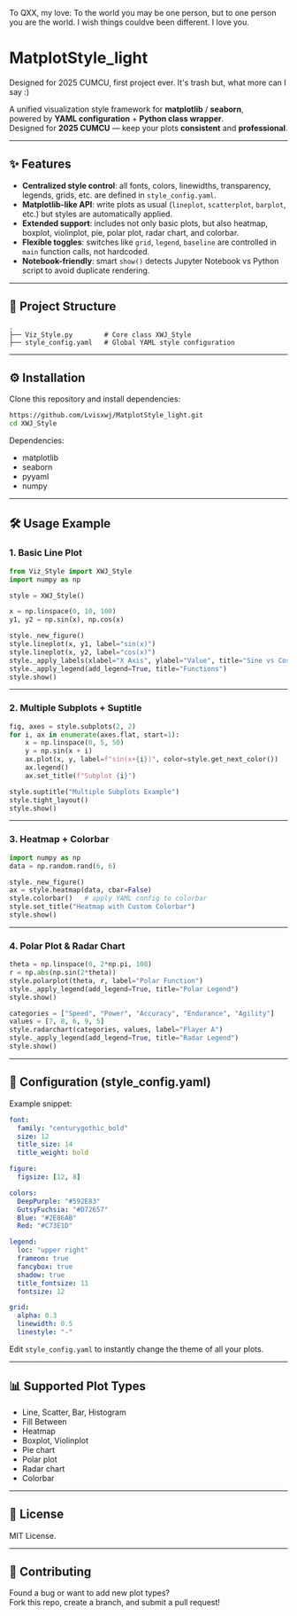 To QXX, my love: 
To the world you may be one person, but to one person you are the world. I wish things couldve been different. I love you.

# MatplotStyle_light
Designed for 2025 CUMCU, first project ever. It's trash but, what more can I say :)


A unified visualization style framework for **matplotlib** / **seaborn**,  
powered by **YAML configuration** + **Python class wrapper**.  
Designed for **2025 CUMCU** — keep your plots **consistent** and **professional**.

---

## ✨ Features
- **Centralized style control**: all fonts, colors, linewidths, transparency, legends, grids, etc. are defined in `style_config.yaml`.
- **Matplotlib-like API**: write plots as usual (`lineplot`, `scatterplot`, `barplot`, etc.) but styles are automatically applied.
- **Extended support**: includes not only basic plots, but also heatmap, boxplot, violinplot, pie, polar plot, radar chart, and colorbar.
- **Flexible toggles**: switches like `grid`, `legend`, `baseline` are controlled in `main` function calls, not hardcoded.
- **Notebook-friendly**: smart `show()` detects Jupyter Notebook vs Python script to avoid duplicate rendering.

---

## 📂 Project Structure
```text
.
├── Viz_Style.py        # Core class XWJ_Style
├── style_config.yaml   # Global YAML style configuration

```

---

## ⚙️ Installation
Clone this repository and install dependencies:
```bash
https://github.com/Lvisxwj/MatplotStyle_light.git
cd XWJ_Style
```

Dependencies:
- matplotlib
- seaborn
- pyyaml
- numpy

---

## 🛠️ Usage Example

### 1. Basic Line Plot
```python
from Viz_Style import XWJ_Style
import numpy as np

style = XWJ_Style()

x = np.linspace(0, 10, 100)
y1, y2 = np.sin(x), np.cos(x)

style._new_figure()
style.lineplot(x, y1, label="sin(x)")
style.lineplot(x, y2, label="cos(x)")
style._apply_labels(xlabel="X Axis", ylabel="Value", title="Sine vs Cosine")
style._apply_legend(add_legend=True, title="Functions")
style.show()
```

---

### 2. Multiple Subplots + Suptitle
```python
fig, axes = style.subplots(2, 2)
for i, ax in enumerate(axes.flat, start=1):
    x = np.linspace(0, 5, 50)
    y = np.sin(x + i)
    ax.plot(x, y, label=f"sin(x+{i})", color=style.get_next_color())
    ax.legend()
    ax.set_title(f"Subplot {i}")

style.suptitle("Multiple Subplots Example")
style.tight_layout()
style.show()
```

---

### 3. Heatmap + Colorbar
```python
import numpy as np
data = np.random.rand(6, 6)

style._new_figure()
ax = style.heatmap(data, cbar=False)
style.colorbar()   # apply YAML config to colorbar
style.set_title("Heatmap with Custom Colorbar")
style.show()
```

---

### 4. Polar Plot & Radar Chart
```python
theta = np.linspace(0, 2*np.pi, 100)
r = np.abs(np.sin(2*theta))
style.polarplot(theta, r, label="Polar Function")
style._apply_legend(add_legend=True, title="Polar Legend")
style.show()

categories = ["Speed", "Power", "Accuracy", "Endurance", "Agility"]
values = [7, 8, 6, 9, 5]
style.radarchart(categories, values, label="Player A")
style._apply_legend(add_legend=True, title="Radar Legend")
style.show()
```

---

## 📝 Configuration (style_config.yaml)

Example snippet:
```yaml
font:
  family: "centurygothic_bold"
  size: 12
  title_size: 14
  title_weight: bold

figure:
  figsize: [12, 8]

colors:
  DeepPurple: "#592E83"
  GutsyFuchsia: "#D72657"
  Blue: "#2E86AB"
  Red: "#C73E1D"

legend:
  loc: "upper right"
  frameon: true
  fancybox: true
  shadow: true
  title_fontsize: 11
  fontsize: 12

grid:
  alpha: 0.3
  linewidth: 0.5
  linestyle: "-"
```

Edit `style_config.yaml` to instantly change the theme of all your plots.

---

## 📊 Supported Plot Types
- Line, Scatter, Bar, Histogram
- Fill Between
- Heatmap
- Boxplot, Violinplot
- Pie chart
- Polar plot
- Radar chart
- Colorbar

---

## 📖 License
MIT License.

---

## 🙌 Contributing
Found a bug or want to add new plot types?  
Fork this repo, create a branch, and submit a pull request!
